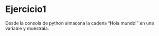 # Ejercicio1
Desde la consola de python almacena la cadena “Hola mundo!” en una variable y muéstrala.
